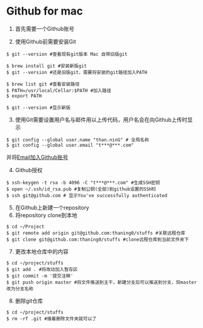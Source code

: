 # Github for mac

1. 首先需要一个Github账号

2. 使用Github前需要安装Git

```
$ git --version #查看现有git版本 Mac 自带旧版git

$ brew install git #安装新版git
$ git --version #还是旧版git，需要将安装的git路径加入PATH

$ brew list git #查看安装路径
$ PATH=/usr/local/Cellar:$PATH #加入路径
$ export PATH

$ git --version #显示新版
```

3. 使用Git需要设置用户名与邮件用以上传代码，用户名会在向Github上传时显示

```
$ git config --global user.name "than.ninG" # 全局名称
$ git config --global user.email "t***@***.com" 
```

并将[Email加入Github账号](https://help.github.com/articles/setting-your-commit-email-address-on-github/)



4. Github授权

```
$ ssh-keygen -t rsa -b 4096 -C "t***@***.com" #生成SSH密钥
$ open ~/.ssh/id_rsa.pub #复制公钥(全部)到github设置的SSH栏
$ ssh git@github.com # 显示You've successfully authenticated
```

5. 在Github上新建一个repository
6. 将repository clone到本地
```
$ cd ~/Project
$ git remote add origin git@github.com:thaning0/stuffs #关联远程仓库
$ git clone git@github.com:thaning0/stuffs #clone远程仓库到当前文件夹下
```

7. 更改本地仓库中的内容
```
$ cd ~/project/stuffs
$ git add . #将改动加入暂存区
$ git commit -m '提交注释'
$ git push origin master #将文件推送到主干，新建分支后可以推送到分支，将master改为分支名称
```

8. 删除git仓库
```
$ cd ~/project/stuffs
$ rm -rf .git #接着删除文件夹就可以了
```